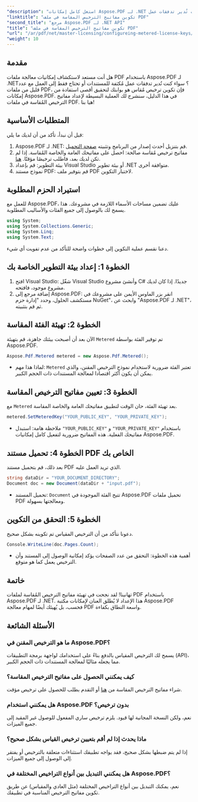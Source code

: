 ```yaml
---
"description": "استغل كامل إمكانات Aspose.PDF لـ .NET مع دليلنا المفصل لتكوين التراخيص المُقاسة. سواءً كنت تُدير تدفقات عمل PDF مُكثفة أو تُجري تعديلات طفيفة."
"linktitle": "تكوين مفاتيح الترخيص المقاسة في ملف PDF"
"second_title": "مرجع Aspose.PDF لـ .NET API"
"title": "تكوين مفاتيح الترخيص المقاسة في ملف PDF"
"url": "/ar/pdf/net/master-licensing/configureing-metered-license-keys/"
"weight": 10
---
```


## مقدمة

هل أنت مستعد لاستكشاف إمكانيات معالجة ملفات PDF باستخدام Aspose.PDF لـ .NET؟ سواء كنت تُدير تدفقات عمل مُكثفة للمستندات أو تحتاج فقط إلى العمل مع عدد قليل من ملفات PDF، فإن تكوين ترخيص مُقاس هو بوابتك لتحقيق أقصى استفادة من إمكانات Aspose.PDF. في هذا الدليل، سنشرح لك العملية البسيطة لإعداد مفاتيح الترخيص المُقاسة في ملفات PDF. هيا بنا!

## المتطلبات الأساسية

قبل أن نبدأ، تأكد من أن لديك ما يلي:

1. Aspose.PDF لـ .NET: قم بتنزيل أحدث إصدار من البرنامج وتثبيته [صفحة التحميل](https://releases.aspose.com/pdf/net/).
2. مفاتيح ترخيص مُقاسة صالحة: احصل على مفاتيحك العامة والخاصة المُقاسة. إذا لم تكن لديك بعد، فاطلب ترخيصًا مؤقتًا. [هنا](https://purchase.aspose.com/temporary-license/).
3. بيئة التطوير: قم بإعداد Visual Studio أو بيئة تطوير .NET متوافقة أخرى.
4. نموذج مستند PDF: قم بتوفير ملف PDF لاختبار التكوين.

## استيراد الحزم المطلوبة

للعمل مع Aspose.PDF، عليك تضمين مساحات الأسماء اللازمة في مشروعك. هذا يسمح لك بالوصول إلى جميع الفئات والأساليب المطلوبة.

```csharp
using System;
using System.Collections.Generic;
using System.Linq;
using System.Text;
```

دعنا نقسم عملية التكوين إلى خطوات واضحة للتأكد من عدم تفويت أي شيء.

## الخطوة 1: إعداد بيئة التطوير الخاصة بك

1. افتح Visual Studio: شغّل Visual Studio وأنشئ مشروع C# جديدًا. إذا كان لديك مشروع موجود، فافتحه.
2. إضافة مرجع إلى Aspose.PDF: انقر بزر الماوس الأيمن على مشروعك في مستكشف الحلول، وحدد "إدارة حزم NuGet"، وابحث عن "Aspose.PDF لـ .NET"، ثم قم بتثبيته.

## الخطوة 2: تهيئة الفئة المقاسة

الآن بعد أن أصبحت بيئتك جاهزة، قم بتهيئة `Metered` تم توفير الفئة بواسطة Aspose.PDF.

```csharp
Aspose.Pdf.Metered metered = new Aspose.Pdf.Metered();
```

- لماذا هذا مهم: `Metered` تعتبر الفئة ضرورية لاستخدام نموذج الترخيص المقنن، والذي يمكن أن يكون أكثر اقتصادا لمعالجة المستندات ذات الحجم الكبير.

## الخطوة 3: تعيين مفاتيح الترخيص المقاسة

مع `Metered` بعد تهيئة الفئة، حان الوقت لتطبيق مفاتيحك العامة والخاصة المقاسة.

```csharp
metered.SetMeteredKey("YOUR_PUBLIC_KEY", "YOUR_PRIVATE_KEY");
```

- ملاحظة هامة: استبدل `"YOUR_PUBLIC_KEY"` و `"YOUR_PRIVATE_KEY"` باستخدام مفاتيحك الفعلية. هذه المفاتيح ضرورية لتفعيل كامل إمكانيات Aspose.PDF.

## الخطوة 4: تحميل مستند PDF الخاص بك

بعد ذلك، قم بتحميل مستند PDF الذي تريد العمل عليه.

```csharp
string dataDir = "YOUR_DOCUMENT_DIRECTORY";
Document doc = new Document(dataDir + "input.pdf");
```

- تحميل المستند: `Document` تتيح الفئة الموجودة في Aspose.PDF تحميل ملفات PDF ومعالجتها بسهولة.

## الخطوة 5: التحقق من التكوين

دعونا نتأكد من أن الترخيص المقياس تم تكوينه بشكل صحيح.

```csharp
Console.WriteLine(doc.Pages.Count);
```

- أهمية هذه الخطوة: التحقق من عدد الصفحات يؤكد إمكانية الوصول إلى المستند وأن الترخيص يعمل كما هو متوقع.

## خاتمة

تهانينا! لقد نجحت في تهيئة مفاتيح الترخيص المُقاسة لملفات PDF باستخدام Aspose.PDF لـ .NET. هذا الإعداد لا يُطلق العنان لإمكانات مكتبة Aspose.PDF فحسب، بل يُهيئك أيضًا لمهام معالجة PDF واسعة النطاق بكفاءة.

## الأسئلة الشائعة

### ما هو الترخيص المقنن في Aspose.PDF؟  
يسمح لك الترخيص المقياس بالدفع بناءً على استخدامك لواجهة برمجة التطبيقات (API)، مما يجعله مثاليًا لمعالجة المستندات ذات الحجم الكبير.

### كيف يمكنني الحصول على مفاتيح الترخيص المقاسة؟  
شراء مفاتيح الترخيص المقاسة من [هنا](https://purchase.aspose.com/buy) أو التقدم بطلب للحصول على ترخيص مؤقت.

### هل يمكنني استخدام Aspose.PDF بدون ترخيص؟  
نعم، ولكن النسخة المجانية لها قيود. يلزم ترخيص ساري المفعول للوصول غير المقيد إلى جميع الميزات.

### ماذا يحدث إذا لم أقم بتعيين ترخيص القياس بشكل صحيح؟  
إذا لم يتم ضبطها بشكل صحيح، فقد يواجه تطبيقك استثناءات متعلقة بالترخيص أو يفتقر إلى الوصول إلى جميع الميزات.

### هل يمكنني التبديل بين أنواع التراخيص المختلفة في Aspose.PDF؟  
نعم، يمكنك التبديل بين أنواع التراخيص المختلفة (مثل العادي والمقياس) عن طريق تكوين مفاتيح الترخيص المناسبة في تطبيقك.